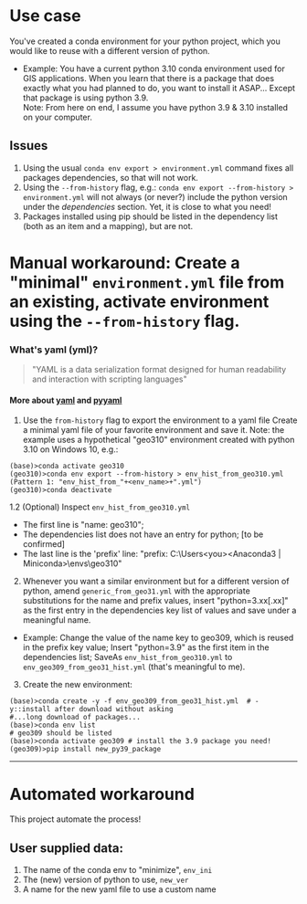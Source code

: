 # Use case

You've created a conda environment for your python project, which you would like to reuse with a different version of python.
* Example: You have a current python 3.10 conda environment used for GIS applications. When you learn that there is a package that does exactly what you had planned to do, you want to install it ASAP... Except that package is using python 3.9.  
Note: From here on end, I assume you have python 3.9 & 3.10 installed on your computer.

## Issues
1. Using the usual `conda env export > environment.yml` command fixes all packages dependencies, so that will not work.
2. Using the `--from-history` flag, e.g.: `conda env export --from-history > environment.yml` will not always (or never?) include the python version under the _dependencies_ section. Yet, it is close to what you need!
3. Packages installed using pip should be listed in the dependency list (both as an item and a mapping), but are not.

# Manual workaround: Create a "minimal" `environment.yml` file from an existing, activate environment using the `--from-history` flag.

### What's yaml (yml)?
>"YAML is a data serialization format designed for human readability and interaction with scripting languages"

#### More about [yaml](https://github.com/yaml/yaml-spec/blob/main/spec/1.2.2/spec.md) and [pyyaml](https://pypi.org/project/PyYAML/)

1. Use the `from-history` flag to export the environment to a yaml file
Create a minimal yaml file of your favorite environment and save it. Note: the example uses a hypothetical "geo310" environment created with python 3.10 on Windows 10, e.g.:
```
(base)>conda activate geo310
(geo310)>conda env export --from-history > env_hist_from_geo310.yml (Pattern 1: "env_hist_from_"+<env_name>+".yml")
(geo310)>conda deactivate
```
1.2 (Optional) Inspect `env_hist_from_geo310.yml`
  - The first line is "name: geo310";
  - The dependencies list does not have an entry for python; [to be confirmed]
  - The last line is the 'prefix' line: "prefix: C:\Users\<you>\<Anaconda3 | Miniconda>\envs\geo310"

2. Whenever you want a similar environment but for a different version of python, amend `generic_from_geo31.yml` with the appropriate substitutions for the name and prefix values, insert "python=3.xx[.xx]" as the first entry in the dependencies key list of values and save under a meaningful name.
* Example: Change the value of the name key to geo309, which is reused in the prefix key value; Insert "python=3.9" as the first item in the dependencies list; SaveAs `env_hist_from_geo310.yml` to `env_geo309_from_geo31_hist.yml` (that's meaningful to me).

3. Create the new environment:
```
(base)>conda create -y -f env_geo309_from_geo31_hist.yml  # -y::install after download without asking
#...long download of packages...
(base)>conda env list
# geo309 should be listed
(base)>conda activate geo309 # install the 3.9 package you need!
(geo309)>pip install new_py39_package

```
---
# Automated workaround
This project automate the process!

## User supplied data:
1. The name of the conda env to "minimize", `env_ini`
2. The (new) version of python to use, `new_ver`
3. A name for the new yaml file to use a custom name
